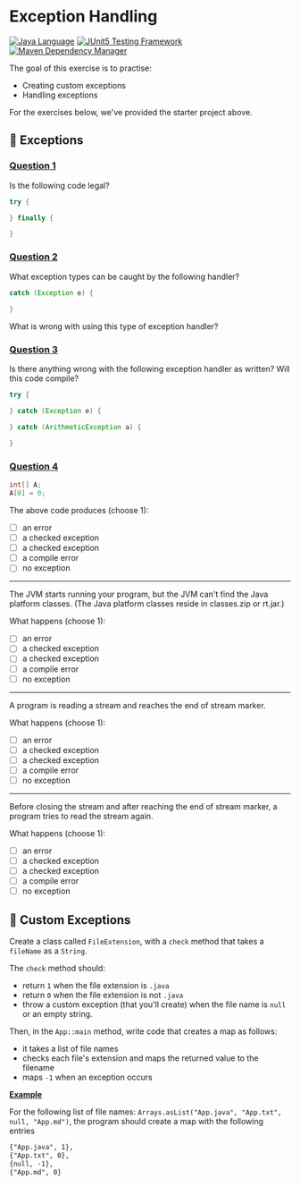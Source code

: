 # Exception Handling

[![Java Language](https://img.shields.io/badge/PLATFORM-OpenJDK-3A75B0.svg?style=for-the-badge)][1]
[![JUnit5 Testing Framework](https://img.shields.io/badge/testing%20framework-JUnit5-26A162.svg?style=for-the-badge)][2]
[![Maven Dependency Manager](https://img.shields.io/badge/dependency%20manager-Maven-AA215A.svg?style=for-the-badge)][3]

The goal of this exercise is to practise:
- Creating custom exceptions
- Handling exceptions

For the exercises below, we've provided the starter project above.

## :pushpin: Exceptions

### <ins>Question 1</ins>

Is the following code legal?

```java
try {

} finally {

}
```

### <ins>Question 2</ins>

What exception types can be caught by the following handler?
```java
catch (Exception e) {
    
}
```

What is wrong with using this type of exception handler?

### <ins>Question 3</ins>

Is there anything wrong with the following exception handler as written? Will this code compile?

```java
try {

} catch (Exception e) {

} catch (ArithmeticException a) {

}
```

### <ins>Question 4</ins>

```java
int[] A; 
A[0] = 0;
```

The above code produces (choose 1):

- [ ] an error
- [ ] a checked exception
- [ ] a checked exception
- [ ] a compile error
- [ ] no exception

---

The JVM starts running your program, but the JVM can't find the Java platform classes. 
(The Java platform classes reside in classes.zip or rt.jar.)

What happens (choose 1):

- [ ] an error
- [ ] a checked exception
- [ ] a checked exception
- [ ] a compile error
- [ ] no exception

---
A program is reading a stream and reaches the end of stream marker.

What happens (choose 1):

- [ ] an error
- [ ] a checked exception
- [ ] a checked exception
- [ ] a compile error
- [ ] no exception

---

Before closing the stream and after reaching the end of stream marker, a program tries to read the stream again.

What happens (choose 1):

- [ ] an error
- [ ] a checked exception
- [ ] a checked exception
- [ ] a compile error
- [ ] no exception

## :pushpin: Custom Exceptions

Create a class called `FileExtension`, with a `check` method that takes a `fileName` as a `String`.

The `check` method should:
- return `1` when the file extension is `.java`
- return `0` when the file extension is not `.java`
- throw a custom exception (that you'll create) when the file name is `null` or an empty string.

Then, in the `App::main` method, write code that creates a map as follows:
- it takes a list of file names
- checks each file's extension and maps the returned value to the filename
- maps `-1` when an exception occurs

**<ins>Example</ins>**

For the following list of file names: `Arrays.asList("App.java", "App.txt", null, "App.md")`, the program should create 
a map with the following entries

```txt
{"App.java", 1},
{"App.txt", 0},
{null, -1},
{"App.md", 0}
```

[1]: https://docs.oracle.com/javase/11/docs/api/index.html
[2]: https://junit.org/junit5/
[3]: https://maven.apache.org/